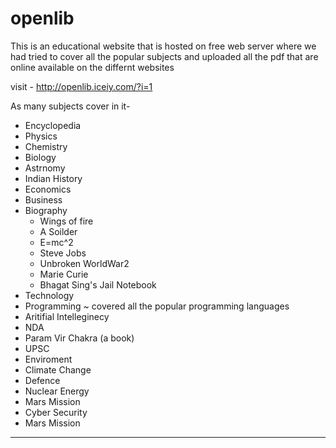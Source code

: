 # openlib

This is an educational website that is hosted on free web server where we had tried to cover all the popular subjects and uploaded all the pdf that are online available on the differnt websites 


visit - http://openlib.iceiy.com/?i=1


As many subjects cover in it-

- Encyclopedia
- Physics
- Chemistry
- Biology
- Astrnomy
- Indian History
- Economics
- Business
- Biography
  - Wings of fire 
  - A Soilder 
  - E=mc^2 
  - Steve Jobs 
  - Unbroken WorldWar2 
  - Marie Curie 
  - Bhagat Sing's Jail Notebook
- Technology
- Programming
  ~ covered all the popular programming languages
- Aritifial Intelleginecy
- NDA
- Param Vir Chakra (a book)
- UPSC
- Enviroment
- Climate Change
- Defence
- Nuclear Energy
- Mars Mission
- Cyber Security
- Mars Mission

-----------------------------------------------------------

